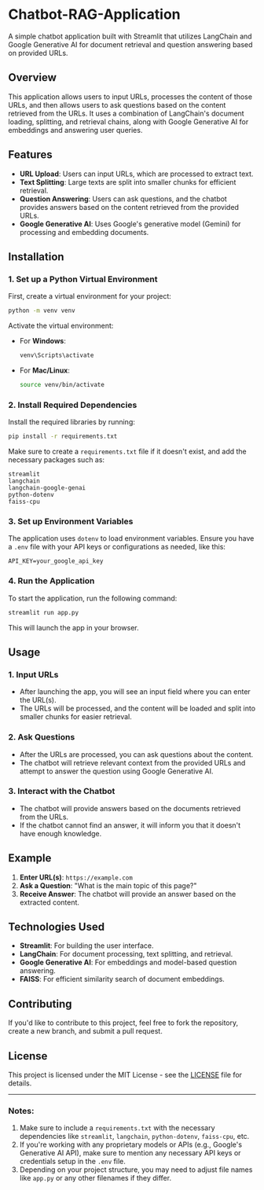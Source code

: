 # Chatbot-RAG-Application

A simple chatbot application built with Streamlit that utilizes LangChain and Google Generative AI for document retrieval and question answering based on provided URLs.

## Overview

This application allows users to input URLs, processes the content of those URLs, and then allows users to ask questions based on the content retrieved from the URLs. It uses a combination of LangChain's document loading, splitting, and retrieval chains, along with Google Generative AI for embeddings and answering user queries.

## Features

- **URL Upload**: Users can input URLs, which are processed to extract text.
- **Text Splitting**: Large texts are split into smaller chunks for efficient retrieval.
- **Question Answering**: Users can ask questions, and the chatbot provides answers based on the content retrieved from the provided URLs.
- **Google Generative AI**: Uses Google's generative model (Gemini) for processing and embedding documents.

## Installation

### 1. Set up a Python Virtual Environment

First, create a virtual environment for your project:

```bash
python -m venv venv
```

Activate the virtual environment:

- For **Windows**:
  ```bash
  venv\Scripts\activate
  ```
- For **Mac/Linux**:
  ```bash
  source venv/bin/activate
  ```

### 2. Install Required Dependencies

Install the required libraries by running:

```bash
pip install -r requirements.txt
```

Make sure to create a `requirements.txt` file if it doesn't exist, and add the necessary packages such as:

```
streamlit
langchain
langchain-google-genai
python-dotenv
faiss-cpu
```

### 3. Set up Environment Variables

The application uses `dotenv` to load environment variables. Ensure you have a `.env` file with your API keys or configurations as needed, like this:

```
API_KEY=your_google_api_key
```

### 4. Run the Application

To start the application, run the following command:

```bash
streamlit run app.py
```

This will launch the app in your browser.

## Usage

### 1. Input URLs

- After launching the app, you will see an input field where you can enter the URL(s).
- The URLs will be processed, and the content will be loaded and split into smaller chunks for easier retrieval.

### 2. Ask Questions

- After the URLs are processed, you can ask questions about the content.
- The chatbot will retrieve relevant context from the provided URLs and attempt to answer the question using Google Generative AI.

### 3. Interact with the Chatbot

- The chatbot will provide answers based on the documents retrieved from the URLs.
- If the chatbot cannot find an answer, it will inform you that it doesn't have enough knowledge.

## Example

1. **Enter URL(s)**: `https://example.com`
2. **Ask a Question**: "What is the main topic of this page?"
3. **Receive Answer**: The chatbot will provide an answer based on the extracted content.

## Technologies Used

- **Streamlit**: For building the user interface.
- **LangChain**: For document processing, text splitting, and retrieval.
- **Google Generative AI**: For embeddings and model-based question answering.
- **FAISS**: For efficient similarity search of document embeddings.

## Contributing

If you'd like to contribute to this project, feel free to fork the repository, create a new branch, and submit a pull request.

## License

This project is licensed under the MIT License - see the [LICENSE](LICENSE) file for details.

---

### Notes:
1. Make sure to include a `requirements.txt` with the necessary dependencies like `streamlit`, `langchain`, `python-dotenv`, `faiss-cpu`, etc.
2. If you're working with any proprietary models or APIs (e.g., Google's Generative AI API), make sure to mention any necessary API keys or credentials setup in the `.env` file.
3. Depending on your project structure, you may need to adjust file names like `app.py` or any other filenames if they differ.
